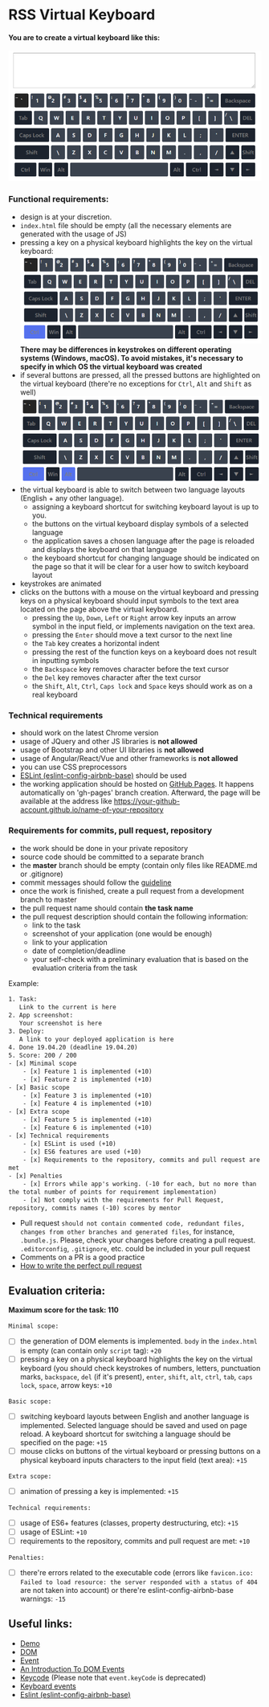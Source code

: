 # RSS Virtual Keyboard

#### You are to create a virtual keyboard like this:
![screenshot](images/virtual-keyboard.png)

### Functional requirements:
- design is at your discretion.
- `index.html` file should be empty (all the necessary elements are generated with the usage of JS)
- pressing a key on a physical keyboard highlights the key on the virtual keyboard:
  ![screenshot](images/virtual-keyboard-1.png)
  **There may be differences in keystrokes on different operating systems (Windows, macOS). To avoid mistakes, it's necessary to specify in which OS the virtual keyboard was created**
- if several buttons are pressed, all the pressed buttons are highlighted on the virtual keyboard (there're no exceptions for `Ctrl`, `Alt` and `Shift` as well)
  ![screenshot](images/virtual-keyboard-2.png)
- the virtual keyboard is able to switch between two language layouts (English + any other language). 
    - assigning a keyboard shortcut for switching keyboard layout is up to you.
    - the buttons on the virtual keyboard display symbols of a selected language
    - the application saves a chosen language after the page is reloaded and displays the keyboard on that language
    - the keyboard shortcut for changing language should be indicated on the page so that it will be clear for a user how to switch keyboard layout
- keystrokes are animated
- clicks on the buttons with a mouse on the virtual keyboard and pressing keys on a physical keyboard should input symbols to the text area located on the page above the virtual keyboard.
    - pressing the `Up`, `Down`, `Left` or `Right` arrow key inputs an arrow symbol in the input field, or implements navigation on the text area.
    - pressing the `Enter` should move a text cursor to the next line
    - the `Tab` key creates a horizontal indent
    - pressing the rest of the function keys on a keyboard does not result in inputting symbols
    - the `Backspace` key removes character before the text cursor
    - the `Del` key removes character after the text cursor
    - the `Shift`, `Alt`, `Ctrl`, `Caps lock` and `Space` keys should work as on a real keyboard

### Technical requirements
- should work on the latest Chrome version
- usage of JQuery and other JS libraries is **not allowed**
- usage of Bootstrap and other UI libraries is **not allowed**
- usage of Angular/React/Vue and other frameworks is **not allowed**
- you can use CSS preprocessors
- [ESLint (eslint-config-airbnb-base)](https://eslint.org/) should be used
- the working application should be hosted on [GitHub Pages](https://pages.github.com/). It happens automatically on 'gh-pages' branch creation. Afterward, the page will be available at the address like https://your-github-account.github.io/name-of-your-repository

### Requirements for commits, pull request, repository
- the work should be done in your private repository
- source code should be committed to a separate branch
- the **master** branch should be empty (contain only files like README.md or .gitignore)
- commit messages should follow the [guideline](https://www.conventionalcommits.org/en)
- once the work is finished, create a pull request from a development branch to master
- the pull request name should contain **the task name**
- the pull request description should contain the following information:
    - link to the task
    - screenshot of your application (one would be enough)
    - link to your application
    - date of completion/deadline
    - your self-check with a preliminary evaluation that is based on the evaluation criteria from the task

Example:

```
1. Task:
   Link to the current is here
2. App screenshot:
   Your screenshot is here
3. Deploy:  
   A link to your deployed application is here
4. Done 19.04.20 (deadline 19.04.20)
5. Score: 200 / 200
- [x] Minimal scope
    - [x] Feature 1 is implemented (+10)
    - [x] Feature 2 is implemented (+10)
- [x] Basic scope
    - [x] Feature 3 is implemented (+10)
    - [x] Feature 4 is implemented (+10)
- [x] Extra scope
    - [x] Feature 5 is implemented (+10)
    - [x] Feature 6 is implemented (+10)
- [x] Technical requirements
    - [x] ESLint is used (+10)
    - [x] ES6 features are used (+10)
    - [x] Requirements to the repository, commits and pull request are met
- [x] Penalties
    - [x] Errors while app's working. (-10 for each, but no more than the total number of points for requirement implementation)
    - [x] Not comply with the requirements for Pull Request, repository, commits names (-10) scores by mentor
```

- Pull request `should not contain commented code, redundant files, changes from other branches and generated files`, for instance, `.bundle.js`. Please, check your changes before creating a pull request. `.editorconfig`, `.gitignore`, etc. could be included in your pull request
- Comments on a PR is a good practice
- [How to write the perfect pull request](https://github.com/blog/1943-how-to-write-the-perfect-pull-request)

## Evaluation criteria:
**Maximum score for the task: 110**

`Minimal scope:`
- [ ] the generation of DOM elements is implemented. `body` in the `index.html` is empty (can contain only `script` tag): `+20`
- [ ] pressing a key on a physical keyboard highlights the key on the virtual keyboard (you should check keystrokes of numbers, letters, punctuation marks, `backspace`, `del` (if it's present), `enter`, `shift`, `alt`, `ctrl`, `tab`, `caps lock`, `space`, arrow keys: `+10`

`Basic scope:`
- [ ] switching keyboard layouts between English and another language is implemented. Selected language should be saved and used on page reload. A keyboard shortcut for switching a language should be specified on the page: `+15`
- [ ] mouse clicks on buttons of the virtual keyboard or pressing buttons on a physical keyboard inputs characters to the input field (text area): `+15`

`Extra scope:`
- [ ] animation of pressing a key is implemented: `+15`

`Technical requirements:`
- [ ] usage of ES6+ features (classes, property destructuring, etc): `+15`
- [ ] usage of ESLint: `+10`
- [ ] requirements to the repository, commits and pull request are met: `+10`

`Penalties:`
- [ ] there're errors related to the executable code (errors like `favicon.ico: Failed to load resource: the server responded with a status of 404` are not taken into account) or there're eslint-config-airbnb-base warnings: `-15`

## Useful links:

- [Demo](https://wonderful-swartz-d8b98d.netlify.com/)
- [DOM](http://learn.javascript.info/document)
- [Event](http://learn.javascript.info/event-details)
- [An Introduction To DOM Events](https://www.smashingmagazine.com/2013/11/an-introduction-to-dom-events/)
- [Keycode](https://keycode.info) (Please note that `event.keyCode` is deprecated)
- [Keyboard events](https://learn.javascript.info/keyboard-events)
- [Eslint (eslint-config-airbnb-base)](https://eslint.org/)
